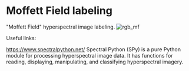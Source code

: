 # Moffett Field labeling
"Moffett Field" hyperspectral image labeling.
![rgb_mf](https://user-images.githubusercontent.com/32631025/130922046-b5047a45-c37f-43c6-bbb0-5baf80286ff3.png)

Useful links:

https://www.spectralpython.net/
Spectral Python (SPy) is a pure Python module for processing hyperspectral image data. It has functions for reading, displaying, manipulating, and classifying hyperspectral imagery.